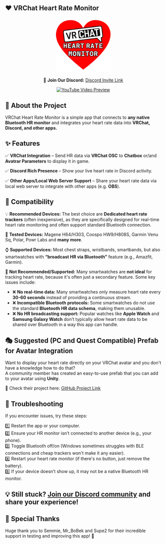 ## ❤️ VRChat Heart Rate Monitor

<div align="center">
  <img width="35%" src="https://raw.githubusercontent.com/RichardVirgosky/VRChat-Heart-Rate-Monitor/main/Resources/logo.png" alt="VRChat Heart Rate Monitor Logo"/> 
  <p>💬 <b>Join Our Discord:</b> <a href="https://virgosky.com/dc">Discord Invite Link</a></p>  
  <a href="https://www.youtube.com/watch?v=zY7n2854BY8"><img src="https://img.youtube.com/vi/zY7n2854BY8/mqdefault.jpg" alt="YouTube Video Preview"/></a>  
</div>

## 🚀 About the Project
VRChat Heart Rate Monitor is a simple app that connects to **any native Bluetooth HR monitor** and integrates your heart rate data into **VRChat, Discord, and other apps.**

## ✨ Features
✅ **VRChat Integration** – Send HR data via **VRChat OSC** to **Chatbox** or/and **Avatrar Parameters** to display it in game.  

✅ **Discord Rich Presence** – Show your live heart rate in Discord activity.  

✅ **Other Apps/Local Web Server Support** – Share your heart rate data via local web server to integrate with other apps (e.g. **OBS**).  

## 📌 Compatibility
💡 **Recommended Devices:** The best choice are **Dedicated heart rate trackers** (often inexpensive), as they are specifically designed for real-time heart rate monitoring and often support standard Bluetooth connection.  

🩻 **Tested Devices:** Magene H64/H303, Coospo HW9/H808S, Garmin Venu Sq, Polar, Powr Labs and **many more**.

⌚ **Supported Devices:** Most chest straps, wristbands, smartbands, but also smartwatches with **“broadcast HR via Bluetooth”** feature (e.g., Amazfit, Garmin).  

🚫 **Not Recommended/Supported:** Many smartwatches are **not ideal** for tracking heart rate, because it's often just a secondary feature. Some key issues include:  
   - ❌ **No real-time data:** Many smartwatches only measure heart rate every **30-60 seconds** instead of providing a continuous stream.  
   - ❌ **Incompatible Bluetooth protocols:** Some smartwatches do not use the standard **Bluetooth HR data schema**, making them unusable.  
   - ❌ **No HR broadcasting support:** Popular watches like **Apple Watch** and **Samsung Galaxy Watch** don’t typically allow heart rate data to be shared over Bluetooth in a way this app can handle.  

## 🎭 Suggested (PC and Quest Compatible) Prefab for Avatar Integration
Want to display your heart rate directly on your VRChat avatar and you don't have a knowledge how to do that?  
A community member has created an easy-to-use prefab that you can add to your avatar using **Unity**.  

🔗 Check their project here: [GitHub Project Link](https://github.com/32294/VRChat_Heart_Rate_Monitor_Prefab_Quest_Compatible)  

## 🔧 Troubleshooting
If you encounter issues, try these steps:  

1️⃣ Restart the app or your computer.  
2️⃣ Ensure your HR monitor isn’t connected to another device (e.g., your phone).  
3️⃣ Toggle Bluetooth off/on (Windows sometimes struggles with BLE connections and cheap trackers won't make it any easier).  
4️⃣ Restart your heart rate monitor (if there's no button, just remove the battery).  
5️⃣ If your device doesn’t show up, it may not be a native Bluetooth HR monitor.  

## 💡 Still stuck? [Join our Discord community](https://virgosky.com/dc) and share your experience!

## 🙌 Special Thanks
Huge thank you to Semmie, Mr_BoBek and Supe2 for their incredible support in testing and improving this app! 🎉